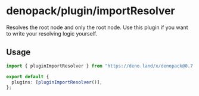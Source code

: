 # denopack/plugin/importResolver

Resolves the root node and only the root node.
Use this plugin if you want to write your resolving logic yourself.

## Usage

```ts
import { pluginImportResolver } from "https://deno.land/x/denopack@0.7.1/plugin/importResolver/mod.ts";

export default {
  plugins: [pluginImportResolver()],
};
```
